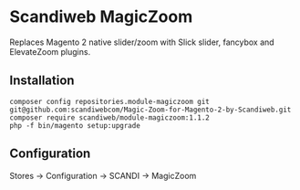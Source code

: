 # Scandiweb MagicZoom

Replaces Magento 2 native slider/zoom  with Slick slider, fancybox and ElevateZoom plugins.

## Installation

```
composer config repositories.module-magiczoom git git@github.com:scandiwebcom/Magic-Zoom-for-Magento-2-by-Scandiweb.git
composer require scandiweb/module-magiczoom:1.1.2
php -f bin/magento setup:upgrade
```

## Configuration

Stores -> Configuration -> SCANDI -> MagicZoom
